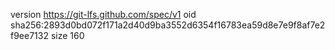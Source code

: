 version https://git-lfs.github.com/spec/v1
oid sha256:2893d0bd072f171a2d40d9ba3552d6354f16783ea59d8e7e9f8af7e2f9ee7132
size 160
